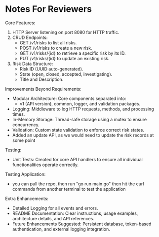 # Notes For Reviewers
Core Features:
1. HTTP Server listening on port 8080 for HTTP traffic.
2. CRUD Endpoints:
   - GET /v1/risks to list all risks.
   - POST /v1/risks to create a new risk.
   - GET /v1/risks/{id} to retrieve a specific risk by its ID.
   - PUT /v1/risks/{id} to update an existing risk.
3. Risk Data Structure:
   - Risk ID (UUID auto-generated).
   - State (open, closed, accepted, investigating).
   - Title and Description.

Improvements Beyond Requirements:
- Modular Architecture: Core components separated into:
  - v1 (API version), common, logger, and validation packages.
- Logging: Middleware to log HTTP requests, methods, and processing times.
- In-Memory Storage: Thread-safe storage using a mutex to ensure concurrency.
- Validation: Custom state validation to enforce correct risk states.
- Added an update API, as we would need to update the risk records at some point

Testing:
- Unit Tests: Created for core API handlers to ensure all individual functionalities operate correctly.

Testing Application:
- you can pull the repo, then run "go run main.go" then hit the curl commands from another terminal to test the application

Extra Enhancements:
- Detailed Logging for all events and errors.
- README Documentation: Clear instructions, usage examples, architecture details, and API references.
- Future Enhancements Suggested: Persistent database, token-based authentication, and external logging integration.

